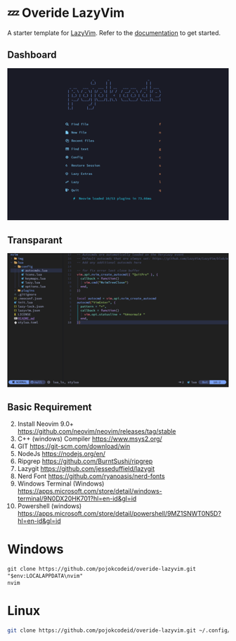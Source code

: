 # 💤 Overide LazyVim

A starter template for [LazyVim](https://github.com/LazyVim/LazyVim).
Refer to the [documentation](https://lazyvim.github.io/installation) to get started.

## Dashboard

![home!](img/dashboard.png)

## Transparant

![home!](img/home.png)

## Basic Requirement

2. Install Neovim 9.0+ https://github.com/neovim/neovim/releases/tag/stable
3. C++ (windows) Compiler https://www.msys2.org/
4. GIT https://git-scm.com/download/win
5. NodeJs https://nodejs.org/en/
6. Ripgrep https://github.com/BurntSushi/ripgrep
7. Lazygit https://github.com/jesseduffield/lazygit
8. Nerd Font https://github.com/ryanoasis/nerd-fonts
9. Windows Terminal (Windows) https://apps.microsoft.com/store/detail/windows-terminal/9N0DX20HK701?hl=en-id&gl=id
10. Powershell (windows) https://apps.microsoft.com/store/detail/powershell/9MZ1SNWT0N5D?hl=en-id&gl=id

# Windows

```
git clone https://github.com/pojokcodeid/overide-lazyvim.git "$env:LOCALAPPDATA\nvim"
nvim
```

# Linux

```bash
git clone https://github.com/pojokcodeid/overide-lazyvim.git ~/.config/nvim
```
